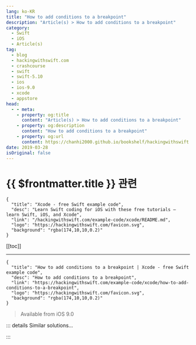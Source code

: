 ```yaml
---
lang: ko-KR
title: "How to add conditions to a breakpoint"
description: "Article(s) > How to add conditions to a breakpoint"
category:
  - Swift
  - iOS
  - Article(s)
tag: 
  - blog
  - hackingwithswift.com
  - crashcourse
  - swift
  - swift-5.10
  - ios
  - ios-9.0
  - xcode
  - appstore
head:
  - - meta:
    - property: og:title
      content: "Article(s) > How to add conditions to a breakpoint"
    - property: og:description
      content: "How to add conditions to a breakpoint"
    - property: og:url
      content: https://chanhi2000.github.io/bookshelf/hackingwithswift.com/example-code/xcode/how-to-add-conditions-to-a-breakpoint.html
date: 2019-03-28
isOriginal: false
---
```


# {{ $frontmatter.title }} 관련

```component VPCard
{
  "title": "Xcode - free Swift example code",
  "desc": "Learn Swift coding for iOS with these free tutorials – learn Swift, iOS, and Xcode",
  "link": "/hackingwithswift.com/example-code/xcode/README.md",
  "logo": "https://hackingwithswift.com/favicon.svg",
  "background": "rgba(174,10,10,0.2)"
}
```

[[toc]]

---

```component VPCard
{
  "title": "How to add conditions to a breakpoint | Xcode - free Swift example code",
  "desc": "How to add conditions to a breakpoint",
  "link": "https://hackingwithswift.com/example-code/xcode/how-to-add-conditions-to-a-breakpoint",
  "logo": "https://hackingwithswift.com/favicon.svg",
  "background": "rgba(174,10,10,0.2)"
}
```

> Available from iOS 9.0

<!-- TODO: 작성 -->

<!-- 
When you place a regular breakpoint on a line of code, Xcode will pause at that point when it’s reached. However, sometimes you need something a little more fine-grained: perhaps you want the breakpoint to be ignored the first few times it’s hit, or perhaps you want execution to be paused only when a certain condition is true.

Xcode has conditional breakpoints just for this purpose: when you place a breakpoint you can right-click on it and choose “Edit Breakpoint” to see customization options. Try changing the Ignore value from 0 to 10, which will make the line hit repeatedly until finally execution pauses; or try adding a condition inside the Condition field – `myVar == 10` for example, which will pause only when `myVar` equals 10.

Conditional breakpoints look slightly different from regular breakpoints – look for the white arrow tip inside the main blue breakpoint arrow.

-->

::: details Similar solutions…

<!--
/example-code/xcode/how-to-create-exception-breakpoints-in-xcode">How to create exception breakpoints in Xcode 
/example-code/uikit/how-to-add-a-bar-button-to-a-navigation-bar">How to add a bar button to a navigation bar 
/example-code/uikit/how-to-add-a-uiapplicationshortcutitem-quick-action-for-3d-touch">How to add a UIApplicationShortcutItem quick action for 3D Touch 
/example-code/uikit/how-to-create-live-playgrounds-in-xcode">How to create live playgrounds in Xcode 
/example-code/xcode/what-are-swift-error-breakpoints">What are Swift error breakpoints?</a>
-->

:::

